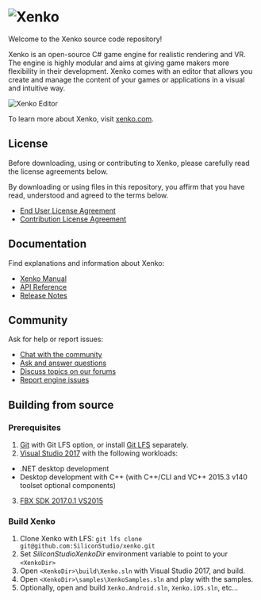 ![Xenko](https://xenko.com/images/external/xenko-logo-side.png)
=======

Welcome to the Xenko source code repository!

Xenko is an open-source C# game engine for realistic rendering and VR. 
The engine is highly modular and aims at giving game makers more flexibility in their development.
Xenko comes with an editor that allows you create and manage the content of your games or applications in a visual and intuitive way.

![Xenko Editor](https://xenko.com/images/external/script-editor.png)

To learn more about Xenko, visit [xenko.com](https://xenko.com/).

## License

Before downloading, using or contributing to Xenko, please carefully read the license agreements below. 

By downloading or using files in this repository, you affirm that you have read, understood and agreed to the terms below.
* [End User License Agreement](LICENSE.md)
* [Contribution License Agreement](doc/ContributorLicenseAgreement.md)

## Documentation

Find explanations and information about Xenko:
* [Xenko Manual](http://doc.xenko.com/latest/manual)
* [API Reference](http://doc.xenko.com/latest/api/SiliconStudio.Assets.html)
* [Release Notes](http://doc.xenko.com/latest/manual)

## Community

Ask for help or report issues:
* [Chat with the community](https://gitter.im/SiliconStudio/xenko?utm_source=badge&utm_medium=badge&utm_campaign=pr-badge&utm_content=badge)
* [Ask and answer questions](http://answers.xenko.com/)
* [Discuss topics on our forums](http://forums.xenko.com/)
* [Report engine issues](https://github.com/SiliconStudio/xenko/issues)

## Building from source

### Prerequisites

1. [Git](https://git-scm.com/downloads) with Git LFS option, or install [Git LFS](https://git-lfs.github.com/) separately.
2. [Visual Studio 2017](https://www.visualstudio.com/downloads/) with the following workloads:
  * .NET desktop development
  * Desktop development with C++ (with C++/CLI and VC++ 2015.3 v140 toolset optional components)
3. [FBX SDK 2017.0.1 VS2015](http://usa.autodesk.com/adsk/servlet/pc/item?siteID=123112&id=25408427)

### Build Xenko

1. Clone Xenko with LFS: `git lfs clone git@github.com:SiliconStudio/xenko.git`
2. Set *SiliconStudioXenkoDir* environment variable to point to your `<XenkoDir>`
3. Open `<XenkoDir>\build\Xenko.sln` with Visual Studio 2017, and build.
4. Open `<XenkoDir>\samples\XenkoSamples.sln` and play with the samples.
5. Optionally, open and build `Xenko.Android.sln`, `Xenko.iOS.sln`, etc...
